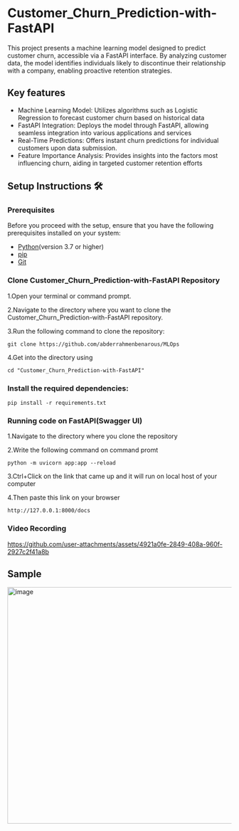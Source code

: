 # Customer_Churn_Prediction-with-FastAPI
This project presents a machine learning model designed to predict customer churn, accessible via a FastAPI interface. By analyzing customer data, the model identifies individuals likely to discontinue their relationship with a company, enabling proactive retention strategies.

## Key features
- Machine Learning Model: Utilizes algorithms such as Logistic Regression to forecast customer churn based on historical data
- FastAPI Integration: Deploys the model through FastAPI, allowing seamless integration into various applications and services
- Real-Time Predictions: Offers instant churn predictions for individual customers upon data submission.
- Feature Importance Analysis: Provides insights into the factors most influencing churn, aiding in targeted customer retention efforts

## Setup Instructions 🛠️
### Prerequisites
Before you proceed with the setup, ensure that you have the following prerequisites installed on your system:

- [Python](https://www.python.org/)(version 3.7 or higher)
- [pip](https://pip.pypa.io/en/stable/)
- [Git](https://git-scm.com/)
### Clone Customer_Churn_Prediction-with-FastAPI Repository
1.Open your terminal or command prompt.

2.Navigate to the directory where you want to clone the Customer_Churn_Prediction-with-FastAPI repository.

3.Run the following command to clone the repository:
```
git clone https://github.com/abderrahmenbenarous/MLOps
```
4.Get into the directory using
```
cd "Customer_Churn_Prediction-with-FastAPI"
```

### Install the required dependencies:
```
pip install -r requirements.txt
```
### Running code on FastAPI(Swagger UI)
1.Navigate to the directory where you clone the repository

2.Write the following command on command promt
```
python -m uvicorn app:app --reload
```
3.Ctrl+Click on the link that came up and it will run on local host of your computer

4.Then paste this link on your browser
```
http://127.0.0.1:8000/docs
```
### Video Recording


https://github.com/user-attachments/assets/4921a0fe-2849-408a-960f-2927c2f41a8b

## Sample
<img width="532" alt="image" src="https://github.com/user-attachments/assets/fba784d6-23eb-4085-94f4-d85df5d9cec5">


